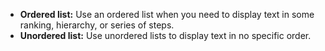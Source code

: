 - **Ordered list:** Use an ordered list when you need to display text in some ranking, hierarchy, or series of steps.
- **Unordered list:** Use unordered lists to display text in no specific order.
